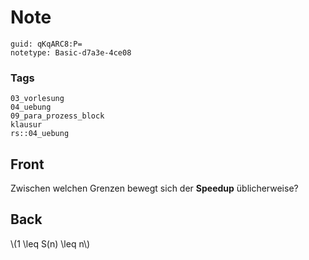 # Note
```
guid: qKqARC8:P=
notetype: Basic-d7a3e-4ce08
```

### Tags
```
03_vorlesung
04_uebung
09_para_prozess_block
klausur
rs::04_uebung
```

## Front
Zwischen welchen Grenzen bewegt sich der <b>Speedup</b>
üblicherweise?

## Back
<p>\(1 \leq S(n) \leq n\)
